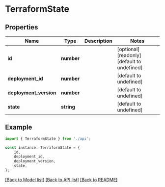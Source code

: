 # TerraformState


## Properties

Name | Type | Description | Notes
------------ | ------------- | ------------- | -------------
**id** | **number** |  | [optional] [readonly] [default to undefined]
**deployment_id** | **number** |  | [default to undefined]
**deployment_version** | **number** |  | [default to undefined]
**state** | **string** |  | [default to undefined]

## Example

```typescript
import { TerraformState } from './api';

const instance: TerraformState = {
    id,
    deployment_id,
    deployment_version,
    state,
};
```

[[Back to Model list]](../README.md#documentation-for-models) [[Back to API list]](../README.md#documentation-for-api-endpoints) [[Back to README]](../README.md)
